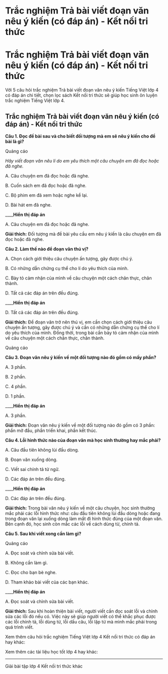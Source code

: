 # Trắc nghiệm Trả bài viết đoạn văn nêu ý kiến (có đáp án) - Kết nối tri thức

# Trắc nghiệm Trả bài viết đoạn văn nêu ý kiến (có đáp án) - Kết nối tri thức

Với 5 câu hỏi trắc nghiệm Trả bài viết đoạn văn nêu ý kiến Tiếng Việt lớp 4 có đáp án chi tiết, chọn lọc sách Kết nối tri thức sẽ giúp học sinh ôn luyện trắc nghiệm Tiếng Việt lớp 4.

## Trắc nghiệm Trả bài viết đoạn văn nêu ý kiến (có đáp án) - Kết nối tri thức

**Câu 1. Đọc đề bài sau và cho biết đối tượng mà em sẽ nêu ý kiến cho đề bài là gì?**

Quảng cáo

_Hãy viết đoạn văn nêu lí do em yêu thích một câu chuyện em đã đọc hoặc đã nghe._

A. Câu chuyện em đã đọc hoặc đã nghe.

B. Cuốn sách em đã đọc hoặc đã nghe.

C. Bộ phim em đã xem hoặc nghe kể lại.

D. Bài hát em đã nghe.

____**Hiển thị đáp án**

A. Câu chuyện em đã đọc hoặc đã nghe.

**Giải thích:** Đối tượng mà đề bài yêu cầu em nêu ý kiến là câu chuyện em đã đọc hoặc đã nghe.

**Câu 2. Làm thế nào để đoạn văn thú vị?**

A. Chọn cách giới thiệu câu chuyện ấn tượng, gây được chú ý.

B. Có những dẫn chứng cụ thể cho lí do yêu thích của mình.

C. Bày tỏ cảm nhận của mình về câu chuyện một cách chân thực, chân thành.

D. Tất cả các đáp án trên đều đúng.

____**Hiển thị đáp án**

D. Tất cả các đáp án trên đều đúng.

**Giải thích:** Để đoạn văn trở nên thú vị, em cần chọn cách giới thiệu câu chuyện ấn tượng, gây được chú ý và cần có những dẫn chứng cụ thể cho lí do yêu thích của mình. Đồng thời, trong bài cần bày tỏ cảm nhận của mình về câu chuyện một cách chân thực, chân thành.

Quảng cáo

**Câu 3. Đoạn văn nêu ý kiến về một đối tượng nào đó gồm có mấy phần?**

A. 3 phần.

B. 2 phần.

C. 4 phần.

D. 1 phần.

____**Hiển thị đáp án**

A. 3 phần.

**Giải thích:** Đoạn văn nêu ý kiến về một đối tượng nào đó gồm có 3 phần: phần mở đầu, phần triển khai, phần kết thúc.

**Câu 4. Lỗi hình thức nào của đoạn văn mà học sinh thường hay mắc phải?**

A. Câu đầu tiên không lùi đầu dòng.

B. Đoạn văn xuống dòng.

C. Viết sai chính tả từ ngữ.

D. Các đáp án trên đều đúng.

____**Hiển thị đáp án**

D. Các đáp án trên đều đúng.

**Giải thích:** Trong bài văn nêu ý kiến về một câu chuyện, học sinh thường mắc phải các lỗi hình thức như: câu đầu tiên không lùi đầu dòng hoặc đang trong đoạn văn lại xuống dòng làm mất đi hình thức đúng của một đoạn văn. Bên cạnh đó, học sinh còn mắc các lỗi về cách dùng từ, chính tả.

**Câu 5. Sau khi viết xong cần làm gì?**

Quảng cáo

A. Đọc soát và chỉnh sửa bài viết.

B. Không cần làm gì.

C. Đọc cho bạn bè nghe.

D. Tham khảo bài viết của các bạn khác.

____**Hiển thị đáp án**

A. Đọc soát và chỉnh sửa bài viết.

**Giải thích:** Sau khi hoàn thiện bài viết, người viết cần đọc soát lỗi và chỉnh sửa các lỗi đó nếu có. Việc này sẽ giúp người viết có thể khắc phục được các lỗi chính tả, lỗi dùng từ, lỗi dấu câu, lỗi lặp từ mà mình mắc phải trong quá trình viết.

Xem thêm câu hỏi trắc nghiệm Tiếng Việt lớp 4 Kết nối tri thức có đáp án hay khác:

Xem thêm các tài liệu học tốt lớp 4 hay khác:

* * *

Giải bài tập lớp 4 Kết nối tri thức khác
